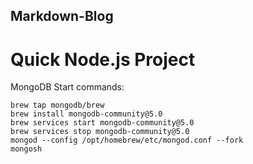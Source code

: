 ## Markdown-Blog

# Quick Node.js Project

MongoDB Start commands:
```
brew tap mongodb/brew
brew install mongodb-community@5.0
brew services start mongodb-community@5.0
brew services stop mongodb-community@5.0
mongod --config /opt/homebrew/etc/mongod.conf --fork
mongosh
```
